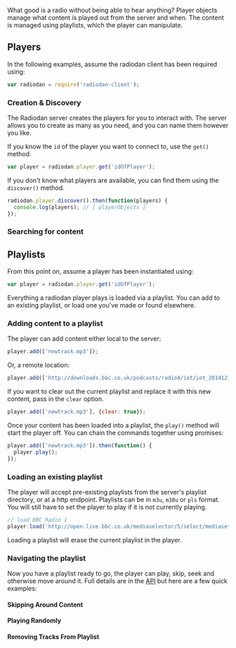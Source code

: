 What good is a radio without being able to hear anything? Player objects manage
what content is played out from the server and when. The content is managed
using playlists, which the player can manipulate.

## Players

In the following examples, assume the radiodan client has been required using:

```javascript
var radiodan = require('radiodan-client');
```

### Creation & Discovery

The Radiodan server creates the players for you to interact with. The server
allows you to create as many as you need, and you can name them however you
like.

If you know the `id` of the player you want to connect to, use the `get()`
method.

```javascript
var player = radiodan.player.get('idOfPlayer');
```

If you don't know what players are available, you can find them using the
`discover()` method.

```javascript
radiodan.player.discover().then(function(players) {
  console.log(players); // [ playerObjects ]
});
```

### Searching for content

## Playlists

From this point on, assume a player has been instantiated using:

```javascript
var player = radiodan.player.get('idOfPlayer');
```

Everything a radiodan player plays is loaded via a playlist. You can add to an
existing playlist, or load one you've made or found elsewhere.

### Adding content to a playlist

The player can add content either local to the server:

```javascript
player.add(['newtrack.mp3']);
```

Or, a remote location:

```javascript
player.add(['http://downloads.bbc.co.uk/podcasts/radio4/iot/iot_20141218-1030a.mp3']);
```

If you want to clear out the current playlist and replace it with this new
content, pass in the `clear` option.

```javascript
player.add(['newtrack.mp3'], {clear: true});
```

Once your content has been loaded into a playlist, the `play()` method will
start the player off. You can chain the commands together using promises:

```javascript
player.add(['newtrack.mp3']).then(function() {
  player.play();
});
```

### Loading an existing playlist

The player will accept pre-existing playlists from the server's playlist
directory, or at a http endpoint. Playlists can be in `m3u`, `m38u` or `pls`
format. You will still have to set the player to play if it is not currently
playing.

```javascript
// load BBC Radio 1
player.load('http://open.live.bbc.co.uk/mediaselector/5/select/mediaset/http-icy-aac-lc-a/vpid/bbc_radio_one/format/pls.pls')
```

Loading a playlist will erase the current playlist in the player.

### Navigating the playlist

Now you have a playlist ready to go, the player can play, skip, seek and
otherwise move around it. Full details are in the [API](api/player) but here
are a few quick examples:

#### Skipping Around Content

#### Playing Randomly

#### Removing Tracks From Playlist
